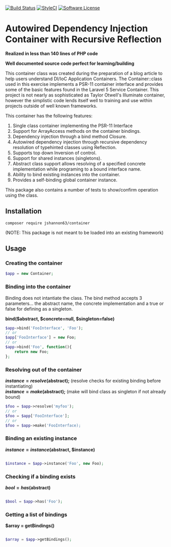 [![Build Status](https://travis-ci.org/jshannon63/container.svg?branch=master)](https://travis-ci.org/jshannon63/container)
[![StyleCI](https://styleci.io/repos/104802764/shield?branch=master)](https://styleci.io/repos/104802764)
[![Software License](https://img.shields.io/badge/license-MIT-brightgreen.svg?style=flat-square)](LICENSE.md)


# Autowired Dependency Injection Container with Recursive Reflection 
  
  __Realized in less than 140 lines of PHP code__
  
  __Well documented source code perfect for learning/building__


This container class was created during the preparation of a blog article to help users understand DI/IoC
Application Containers. The Container::class used in this exercise implements a PSR-11 container interface 
and provides some of the basic features found in the Laravel 5 Service Container. This project is not 
nearly as sophisticated as Taylor Otwell's Illuminate container, however the simplistic code lends itself well to 
training and use within projects outside of well known frameworks.

This container has the following features:  

1. Single class container implementing the PSR-11 Interface
2. Support for ArrayAccess methods on the container bindings.
3. Dependency injection through a bind method Closure.
4. Autowired dependency injection through recursive 
dependency resolution of typehinted classes using Reflection.
5. Supports top down Inversion of control.
6. Support for shared instances (singletons).
7. Abstract class support allows resolving of a specified concrete 
implementation while programing to a bound interface name.
8. Ability to bind existing instances into the container.
9. Provides a self-binding global container instance.

This package also contains a number of tests to show/confirm operation using the class.

## Installation
```
composer require jshannon63/container  
```
(NOTE: This package is not meant to be loaded into an existing framework)  

## Usage


### Creating the container
```php
$app = new Container;

```

### Binding into the container
Binding does not intantiate the class. The bind method accepts 3 parameters... 
the abstract name, the concrete implementation and a true or false for defining as a singleton.

**bind($abstract, $concrete=null, $singleton=false)**

```php
$app->bind('FooInterface', 'Foo');
// or
$app['FooInterface'] = new Foo;
// or
$app->bind('Foo', function(){
    return new Foo;
};

```
### Resolving out of the container
**$instance = resolve($abstract);**  (resolve checks for existing binding before instantiating)  
**$instance = make($abstract);**  (make will bind class as singleton if not already bound)
```php
$foo = $app->resolve('myfoo');
// or
$foo = $app['FooInterface']; 
// or
$foo = $app->make('FooInterface);
```

### Binding an existing instance
**$instance = instance($abstract, $instance)**
```php

$instance = $app->instance('Foo', new Foo);

```  

### Checking if a binding exists
**$bool = has($abstract)**
```php

$bool = $app->has('Foo');

```  

### Getting a list of bindings
**$array = getBindings()**
```php

$array = $app->getBindings();

```  

